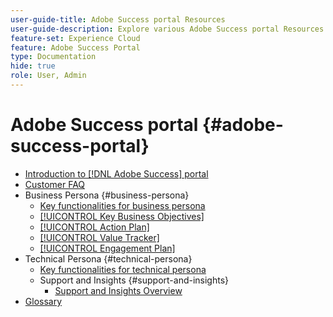 ```yaml
---
user-guide-title: Adobe Success portal Resources
user-guide-description: Explore various Adobe Success portal Resources for more details.
feature-set: Experience Cloud
feature: Adobe Success Portal
type: Documentation
hide: true
role: User, Admin
---
```


# Adobe Success portal {#adobe-success-portal}

- [Introduction to [!DNL Adobe Success] portal](/help/adobe-success-portal/adobe-success-portal-introduction.md)
- [Customer FAQ](/help/adobe-success-portal/adobe-success-portal-customer-faq.md)
- Business Persona {#business-persona}
    - [Key functionalities for business persona](/help/adobe-success-portal/business-persona/key-functionalities-for-business-persona.md)
    - [[!UICONTROL Key Business Objectives]](/help/adobe-success-portal/business-persona/key-business-objectives.md)
    - [[!UICONTROL Action Plan]](/help/adobe-success-portal/business-persona/action-plan.md)
    - [[!UICONTROL Value Tracker]](/help/adobe-success-portal/business-persona/value-tracker.md)
    - [[!UICONTROL Engagement Plan]](/help/adobe-success-portal/business-persona/engagement-plan.md)
- Technical Persona {#technical-persona}
    - [Key functionalities for technical persona](/help/adobe-success-portal/technical-persona/key-functionalities-for-technical-persona.md)
    - Support and Insights {#support-and-insights}
        - [Support and Insights Overview](/help/adobe-success-portal/technical-persona/support-and-insights/support-and-insights-overview.md)
- [Glossary](/help/adobe-success-portal/glossary.md)
